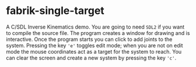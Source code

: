 # fabrik-single-target
A C/SDL Inverse Kinematics demo. You are going to need `SDL2` if you want to compile the source file. The program creates a window for drawing and is interactive. Once the program starts you can click to add joints to the system. Pressing the key `'e'` toggles edit mode; when you are not on edit mode the mouse coordinates act as a target for the system to reach. You can clear the screen and create a new system by pressing the key `'c'`.
